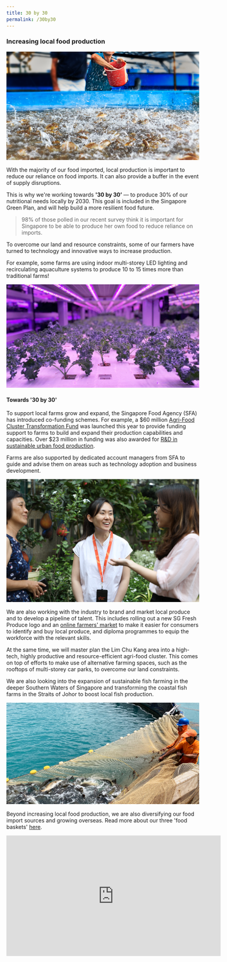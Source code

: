 ```yaml
---
title: 30 by 30
permalink: /30by30
---
```

### Increasing local food production

![](/images/SAT.jpg)

With the majority of our food imported, local production is important to reduce our reliance on food imports. It can also provide a buffer in the event of supply disruptions. 

This is why we're working towards **'30 by 30’**  — to produce 30% of our nutritional needs locally by 2030. This goal is included in the Singapore Green Plan, and will help build a more resilient food future.

> 98% of those polled in our recent survey think it is important for Singapore to be able to produce her own food to reduce reliance on imports.

To overcome our land and resource constraints, some of our farmers have turned to technology and innovative ways to increase production. 

For example, some farms are using indoor multi-storey LED lighting and recirculating aquaculture systems to produce 10 to 15 times more than traditional farms! 

![](/images/Veg%20farm%2001.png)

#### Towards '30 by 30'

To support local farms grow and expand, the Singapore Food Agency (SFA) has introduced co-funding schemes. For example, a $60 million [Agri-Food Cluster Transformation Fund](https://www.sfa.gov.sg/food-farming/funding-schemes/act-fund) was launched this year to provide funding support to farms to build and expand their production capabilities and capacities. Over $23 million in funding was also awarded for [R&D in sustainable urban food production](https://www.sfa.gov.sg/docs/default-source/default-document-library/260421_sfa-awards-over-23-million-to-grant-call-for-r-d-in-sustainable-urban-food-productiona58a092d264c4c91acf57099a12046eb.pdf).

Farms are also supported by dedicated account managers from SFA to guide and advise them on areas such as technology adoption and business development.

![](/images/accountmgr.png)

We are also working with the industry to brand and market local produce and to develop a pipeline of talent. This includes rolling out a new SG Fresh Produce logo and an [online farmers' market](bit.ly/e-sgfm) to make it easier for consumers to identify and buy local produce, and diploma programmes to equip the workforce with the relevant skills.

At the same time, we will master plan the Lim Chu Kang area into a high-tech, highly productive and resource-efficient agri-food cluster. This comes on top of efforts to make use of alternative farming spaces, such as the rooftops of multi-storey car parks, to overcome our land constraints.

We are also looking into the expansion of sustainable fish farming in the deeper Southern Waters of Singapore and transforming the coastal fish farms in the Straits of Johor to boost local fish production.   

![](/images/Fish%20farm%2001.png)

Beyond increasing local food production, we are also diversifying our food import sources and growing overseas. Read more about our three 'food baskets' [here](https://www.sfa.gov.sg/food-farming/sgfoodstory). 

<iframe width="560" height="315" src="https://www.youtube.com/embed/mu_LPhLJLbc" title="YouTube video player" frameborder="0" allow="accelerometer; autoplay; clipboard-write; encrypted-media; gyroscope; picture-in-picture" allowfullscreen></iframe>